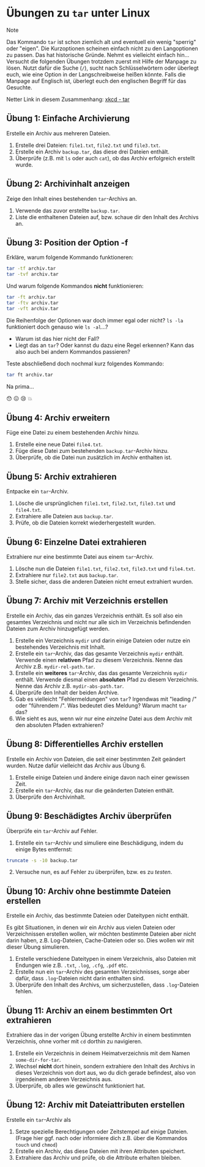 # Übungen zu `tar` unter Linux

>[!NOTE]
> Das Kommando `tar` ist schon ziemlich alt und eventuell ein wenig "sperrig" oder "eigen". Die Kurzoptionen scheinen einfach nicht zu den Langoptionen zu passen. Das hat historische Gründe. Nehmt es vielleicht einfach hin...
> Versucht die folgenden Übungen trotzdem zuerst mit Hilfe der Manpage zu lösen. Nutzt dafür die Suche (`/`), sucht nach Schlüsselwörtern oder überlegt euch, wie eine Option in der Langschreibweise heißen könnte. Falls die Manpage auf Englisch ist, überlegt euch den englischen Begriff für das Gesuchte.

Netter Link in diesem Zusammenhang: [xkcd - tar](https://xkcd.com/1168/)

## Übung 1: Einfache Archivierung
Erstelle ein Archiv aus mehreren Dateien.

1. Erstelle drei Dateien: `file1.txt`, `file2.txt` und `file3.txt`.
2. Erstelle ein Archiv `backup.tar`, das diese drei Dateien enthält.
3. Überprüfe (z.B. mit `ls` oder auch `cat`), ob das Archiv erfolgreich erstellt wurde.

## Übung 2: Archivinhalt anzeigen
Zeige den Inhalt eines bestehenden `tar`-Archivs an.

1. Verwende das zuvor erstellte `backup.tar`.
2. Liste die enthaltenen Dateien auf, bzw. schaue dir den Inhalt des Archivs an.

## Übung 3: Position der Option -f

Erkläre, warum folgende Kommando funktioneren:
```bash
tar -tf archiv.tar
tar -tvf archiv.tar
```
Und warum folgende Kommandos **nicht** funktionieren:
```bash
tar -ft archiv.tar
tar -ftv archiv.tar
tar -vft archiv.tar
```
Die Reihenfolge der Optionen war doch immer egal oder nicht? `ls -la` funktioniert doch genauso wie `ls -al`...? 

- Warum ist das hier nicht der Fall? 
- Liegt das an `tar`? Oder kannst du dazu eine Regel erkennen? Kann das also auch bei andern Kommandos passieren?

Teste abschließend doch nochmal kurz folgendes Kommando:
```bash
tar ft archiv.tar
```
Na prima...

:hushed: :confounded: :cry: :boom:

## Übung 4: Archiv erweitern
Füge eine Datei zu einem bestehenden Archiv hinzu.

1. Erstelle eine neue Datei `file4.txt`.
2. Füge diese Datei zum bestehenden `backup.tar`-Archiv hinzu.
3. Überprüfe, ob die Datei nun zusätzlich im Archiv enthalten ist.

## Übung 5: Archiv extrahieren
Entpacke ein `tar`-Archiv.

1. Lösche die ursprünglichen `file1.txt`, `file2.txt`, `file3.txt` und `file4.txt`.
2. Extrahiere alle Dateien aus `backup.tar`.
3. Prüfe, ob die Dateien korrekt wiederhergestellt wurden.

## Übung 6: Einzelne Datei extrahieren
Extrahiere nur eine bestimmte Datei aus einem `tar`-Archiv.

1. Lösche nun die Dateien `file1.txt`, `file2.txt`, `file3.txt` und `file4.txt`.
2. Extrahiere nur `file2.txt` aus `backup.tar`.
3. Stelle sicher, dass die anderen Dateien nicht erneut extrahiert wurden.

## Übung 7: Archiv mit Verzeichnis erstellen
Erstelle ein Archiv, das ein ganzes Verzeichnis enthält. Es soll also ein gesamtes Verzeichnis und nicht nur alle sich im Verzeichnis befindenden Dateien zum Archiv hinzugefügt werden.

1. Erstelle ein Verzeichnis `mydir` und darin einige Dateien oder nutze ein bestehendes Verzeichnis mit Inhalt.
2. Erstelle ein `tar`-Archiv, das das gesamte Verzeichnis `mydir` enthält. Verwende einen **relativen** Pfad zu diesem Verzeichnis. Nenne das Archiv z.B. `mydir-rel-path.tar`.
2. Erstelle ein **weiteres** `tar`-Archiv, das das gesamte Verzeichnis `mydir` enthält. Verwende diesmal einen **absoluten** Pfad zu diesem Verzeichnis. Nenne das Archiv z.B. `mydir-abs-path.tar`.
3. Überprüfe den Inhalt der beiden Archive.
4. Gab es vielleicht "Fehlermeldungen" von `tar`? Irgendwas mit "leading /" oder "führendem /". Was bedeutet dies Meldung? Warum macht `tar` das?
4. Wie sieht es aus, wenn wir nur eine *einzelne* Datei aus dem Archiv mit den absoluten Pfaden extrahieren?

## Übung 8: Differentielles Archiv erstellen
Erstelle ein Archiv von Dateien, die seit einer bestimmten Zeit geändert wurden. Nutze dafür vielleicht das Archiv aus Übung 6.

1. Erstelle einige Dateien und ändere einige davon nach einer gewissen Zeit.
2. Erstelle ein `tar`-Archiv, das nur die geänderten Dateien enthält.
3. Überprüfe den Archivinhalt.

## Übung 9: Beschädigtes Archiv überprüfen
Überprüfe ein `tar`-Archiv auf Fehler.

1. Erstelle ein `tar`-Archiv und simuliere eine Beschädigung, indem du einige Bytes entfernst:
```sh
truncate -s -10 backup.tar
```
2. Versuche nun, es auf Fehler zu überprüfen, bzw. es zu *testen*.

## Übung 10: Archiv ohne bestimmte Dateien erstellen
Erstelle ein Archiv, das bestimmte Dateien oder Dateitypen nicht enthält. 

Es gibt Situationen, in denen wir ein Archiv aus vielen Dateien oder Verzeichnissen erstellen wollen, wir möchten bestimmte Dateien aber nicht darin haben, z.B. Log-Dateien, Cache-Dateien oder so. Dies wollen wir mit dieser Übung simulieren.

1. Erstelle verschiedene Dateitypen in einem Verzeichnis, also Dateien mit Endungen wie z.B. `.txt`, `.log`, `.cfg`, `.pdf` etc.
2. Erstelle nun ein `tar`-Archiv des gesamten Verzeichnisses, sorge aber dafür, dass `.log`-Dateien nicht darin enthalten sind.
3. Überprüfe den Inhalt des Archivs, um sicherzustellen, dass `.log`-Dateien fehlen.

## Übung 11: Archiv an einem bestimmten Ort extrahieren
Extrahiere das in der vorigen Übung erstellte Archiv in einem bestimmten Verzeichnis, ohne vorher mit `cd` dorthin zu navigieren.

1. Erstelle ein Verzeichnis in deinem Heimatverzeichnis mit dem Namen `some-dir-for-tar`.
2. Wechsel **nicht** dort hinein, sondern extrahiere den Inhalt des Archivs in dieses Verzeichnis von dort aus, wo du dich gerade befindest, also von irgendeinem anderen Verzeichnis aus.
3. Überprüfe, ob alles wie gewünscht funktioniert hat.

## Übung 12: Archiv mit Dateiattributen erstellen
Erstelle ein `tar`-Archiv als 

1. Setze spezielle Berechtigungen oder Zeitstempel auf einige Dateien. (Frage hier ggf. nach oder informiere dich z.B. über die Kommandos `touch` und `chmod`)
2. Erstelle ein Archiv, das diese Dateien mit ihren Attributen speichert.
3. Extrahiere das Archiv und prüfe, ob die Attribute erhalten bleiben.

